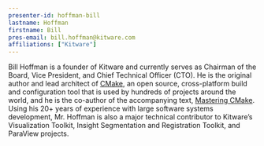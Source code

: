 ```yaml
---
presenter-id: hoffman-bill
lastname: Hoffman
firstname: Bill
pres-email: bill.hoffman@kitware.com
affiliations: ["Kitware"]
---
```


Bill Hoffman is a founder of Kitware and
currently serves as Chairman of the Board, Vice President, and Chief
Technical Officer (CTO). He is the original author and lead architect
of [CMake](http://www.cmake.org), an open source, cross-platform build
and configuration tool that is used by hundreds of projects around the
world, and he is the co-author of the accompanying text, [Mastering
CMake](http://www.kitware.com/products/books/CMakeBook.html). Using
his 20+ years of experience with large software systems development,
Mr. Hoffman is also a major technical contributor to Kitware’s
Visualization Toolkit, Insight Segmentation and Registration Toolkit,
and ParaView projects.
